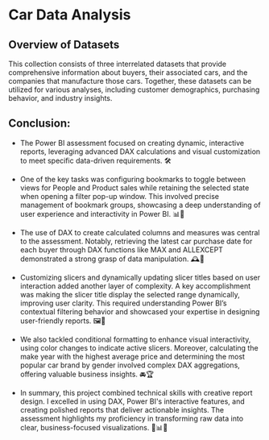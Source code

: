 # Car Data Analysis

## Overview of Datasets
This collection consists of three interrelated datasets that provide comprehensive information about buyers, their associated cars, and the companies that manufacture those cars. Together, these datasets can be utilized for various analyses, including customer demographics, purchasing behavior, and industry insights.

## Conclusion:
* The Power BI assessment focused on creating dynamic, interactive reports, leveraging advanced DAX calculations and visual customization to meet specific data-driven requirements. 🛠️

* One of the key tasks was configuring bookmarks to toggle between views for People and Product sales while retaining the selected state when opening a filter pop-up window. This involved precise management of bookmark groups, showcasing a deep understanding of user experience and interactivity in Power BI. 📊🔄

* The use of DAX to create calculated columns and measures was central to the assessment. Notably, retrieving the latest car purchase date for each buyer through DAX functions like MAX and ALLEXCEPT demonstrated a strong grasp of data manipulation. 🕰️🚗 

* Customizing slicers and dynamically updating slicer titles based on user interaction added another layer of complexity. A key accomplishment was making the slicer title display the selected range dynamically, improving user clarity. This required understanding Power BI’s contextual filtering behavior and showcased your expertise in designing user-friendly reports. 🖼️🎯

* We also tackled conditional formatting to enhance visual interactivity, using color changes to indicate active slicers. Moreover, calculating the make year with the highest average price and determining the most popular car brand by gender involved complex DAX aggregations, offering valuable business insights. 🚘🏆

* In summary, this project combined technical skills with creative report design. I excelled in using DAX, Power BI's interactive features, and creating polished reports that deliver actionable insights. The assessment highlights my proficiency in transforming raw data into clear, business-focused visualizations. 🚀📊✨
